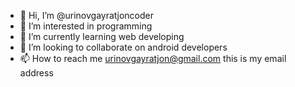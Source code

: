 - 👋 Hi, I’m @urinovgayratjoncoder
- 👀 I’m interested in programming
- 🌱 I’m currently learning web developing
- 💞️ I’m looking to collaborate on android developers
- 📫 How to reach me urinovgayratjon@gmail.com this is my email address

<!---
urinovgayratjoncoder/urinovgayratjoncoder is a ✨ special ✨ repository because its `README.md` (this file) appears on your GitHub profile.
You can click the Preview link to take a look at your changes.
--->
